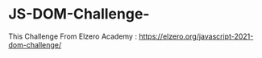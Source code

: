 # JS-DOM-Challenge-
This Challenge From Elzero Academy : https://elzero.org/javascript-2021-dom-challenge/
